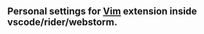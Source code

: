 ## Personal settings for [Vim](https://github.com/VSCodeVim/Vim) extension inside vscode/rider/webstorm.
